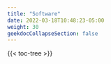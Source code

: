```yaml
---
title: "Software"
date: 2022-03-18T10:48:23-05:00
weight: 30
geekdocCollapseSection: false
---
```


{{< toc-tree >}}